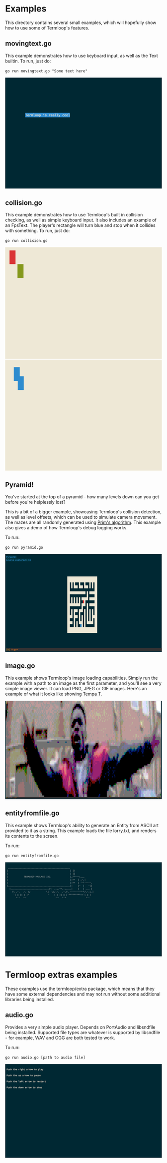 # Examples

This directory contains several small examples, which will hopefully show how to use some of Termloop's features.

## movingtext.go

This example demonstrates how to use keyboard input, as well as the Text builtin. To run, just do:

`go run movingtext.go "Some text here"`

![](images/movingtext.png)

## collision.go

This example demonstrates how to use Termloop's built in collision checking, as well as simple keyboard input. It also includes an example of an FpsText. The player's rectangle will turn blue and stop when it collides with something. To run, just do:

`go run collision.go`

![](images/collision1.png)
![](images/collision2.png)

## Pyramid!

You've started at the top of a pyramid - how many levels down can you get before you're helplessly lost?

This is a bit of a bigger example, showcasing Termloop's collision detection, as well as level offsets, which can be used to simulate camera movement. The mazes are all randomly generated using [Prim's algorithm](https://en.wikipedia.org/wiki/Maze_generation_algorithm#Randomized_Prim.27s_algorithm).
This example also gives a demo of how Termloop's debug logging works.

To run:

`go run pyramid.go`

![](images/pyramid.png)

## image.go

This example shows Termloop's image loading capabilities. Simply run the example with a path to an image as the first parameter, and you'll see a very simple image viewer. It can load PNG, JPEG or GIF images. Here's an example of what it looks like showing [Tempa T](http://www.youtube.com/watch?v=OZ6G7qwjom4).

![](images/image.png)

## entityfromfile.go

This example shows Termloop's ability to generate an Entity from ASCII art provided to it as a string. This example loads the file lorry.txt, and renders its contents to the screen.

To run:

`go run entityfromfile.go`

![](images/entityfromfile.png)

# Termloop extras examples

These examples use the termloop/extra package, which means that they have some external dependencies and may not run without some additional libraries being installed.

## audio.go

Provides a very simple audio player. Depends on PortAudio and libsndfile being installed. Supported file types are whatever is supported by libsndfile - for example, WAV and OGG are both tested to work.

To run: 

`go run audio.go [path to audio file]`

![](images/audio.png)
